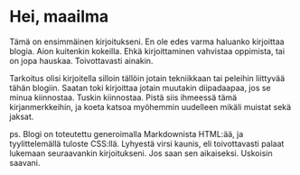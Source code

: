 # Hei, maailma

Tämä on ensimmäinen kirjoitukseni. En ole edes varma haluanko kirjoittaa blogia. Aion kuitenkin kokeilla.
Ehkä kirjoittaminen vahvistaa oppimista, tai on jopa hauskaa. Toivottavasti ainakin.

Tarkoitus olisi kirjoitella silloin tällöin jotain tekniikkaan tai peleihin liittyvää tähän blogiin.
Saatan toki kirjoittaa jotain muutakin diipadaapaa, jos se minua kiinnostaa. Tuskin kiinnostaa. Pistä siis 
ihmeessä tämä kirjanmerkkeihin, ja koeta katsoa myöhemmin uudelleen mikäli muistat sekä jaksat.

ps. Blogi on toteutettu generoimalla Markdownista HTML:ää, ja tyylittelemällä tuloste CSS:llä. Lyhyestä virsi kaunis,
eli toivottavasti palaat lukemaan seuraavankin kirjoitukseni. Jos saan sen aikaiseksi. Uskoisin saavani.
